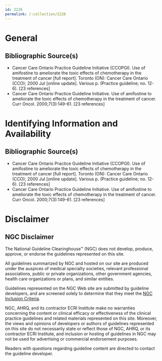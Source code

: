 ```yaml
---
id: 2226
permalink: /:collection/2226
---
```


# General

## Bibliographic Source(s)

- Cancer Care Ontario Practice Guideline Initiative (CCOPGI). Use of amifostine to ameliorate the toxic effects of chemotherapy in the treatment of cancer [full report]. Toronto (ON): Cancer Care Ontario (CCO); 2000 Jul [online update]. Various p. (Practice guideline; no. 12-6). [23 references]
- Cancer Care Ontario Practice Guideline Initiative. Use of amifostine to ameliorate the toxic effects of chemotherapy in the treatment of cancer. Curr Oncol. 2000;7(3):149-61. [23 references]

# Identifying Information and Availability

## Bibliographic Source(s)

- Cancer Care Ontario Practice Guideline Initiative (CCOPGI). Use of amifostine to ameliorate the toxic effects of chemotherapy in the treatment of cancer [full report]. Toronto (ON): Cancer Care Ontario (CCO); 2000 Jul [online update]. Various p. (Practice guideline; no. 12-6). [23 references]
- Cancer Care Ontario Practice Guideline Initiative. Use of amifostine to ameliorate the toxic effects of chemotherapy in the treatment of cancer. Curr Oncol. 2000;7(3):149-61. [23 references]

# Disclaimer

## NGC Disclaimer

The National Guideline Clearinghouse™ (NGC) does not develop, produce, approve, or endorse the guidelines represented on this site.

All guidelines summarized by NGC and hosted on our site are produced under the auspices of medical specialty societies, relevant professional associations, public or private organizations, other government agencies, health care organizations or plans, and similar entities.

Guidelines represented on the NGC Web site are submitted by guideline developers, and are screened solely to determine that they meet the [NGC Inclusion Criteria](/help-and-about/summaries/inclusion-criteria).

NGC, AHRQ, and its contractor ECRI Institute make no warranties concerning the content or clinical efficacy or effectiveness of the clinical practice guidelines and related materials represented on this site. Moreover, the views and opinions of developers or authors of guidelines represented on this site do not necessarily state or reflect those of NGC, AHRQ, or its contractor ECRI Institute, and inclusion or hosting of guidelines in NGC may not be used for advertising or commercial endorsement purposes.

Readers with questions regarding guideline content are directed to contact the guideline developer.

